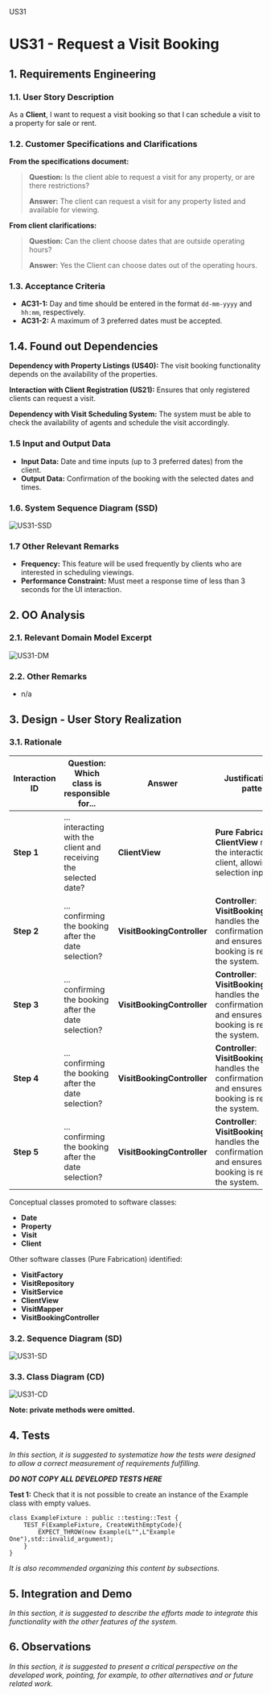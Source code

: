US31

# US31 - Request a Visit Booking

## 1. Requirements Engineering

### 1.1. User Story Description

As a **Client**, I want to request a visit booking so that I can schedule a visit to a property for sale or rent.

### 1.2. Customer Specifications and Clarifications

**From the specifications document:**

> **Question:** Is the client able to request a visit for any property, or are there restrictions?
>
> **Answer:** The client can request a visit for any property listed and available for viewing.

**From client clarifications:**

> **Question:** Can the client choose dates that are outside operating hours?
>
> **Answer:**  Yes the Client can choose dates out of the operating hours.

### 1.3. Acceptance Criteria

- **AC31-1:** Day and time should be entered in the format `dd-mm-yyyy` and `hh:mm`, respectively.
- **AC31-2:** A maximum of 3 preferred dates must be accepted.

## 1.4. Found out Dependencies

**Dependency with Property Listings (US40):** The visit booking functionality depends on the availability of the properties.

**Interaction with Client Registration (US21):** Ensures that only registered clients can request a visit.

**Dependency with Visit Scheduling System:** The system must be able to check the availability of agents and schedule the visit accordingly.

### 1.5 Input and Output Data

- **Input Data:** Date and time inputs (up to 3 preferred dates) from the client.
- **Output Data:** Confirmation of the booking with the selected dates and times.

### 1.6. System Sequence Diagram (SSD)

![US31-SSD](US31-SSD.svg)

### 1.7 Other Relevant Remarks

- **Frequency:** This feature will be used frequently by clients who are interested in scheduling viewings.
- **Performance Constraint:** Must meet a response time of less than 3 seconds for the UI interaction.

## 2. OO Analysis

### 2.1. Relevant Domain Model Excerpt

![US31-DM](US31-DM.svg)

### 2.2. Other Remarks

- n/a

## 3. Design - User Story Realization

### 3.1. Rationale
| **Interaction ID** | **Question: Which class is responsible for...**                   | **Answer**                   | **Justification (with patterns)**                                                                                                                       |
|--------------------|-------------------------------------------------------------------|------------------------------|---------------------------------------------------------------------------------------------------------------------------------------------------------|
| **Step 1**         | ... interacting with the client and receiving the selected date?  | **ClientView**               | **Pure Fabrication**: The **ClientView** manages the interaction with the client, allowing date selection input. |
| **Step 2**         | ... confirming the booking after the date selection?             | **VisitBookingController**   | **Controller**: **VisitBookingController** handles the confirmation process and ensures that the booking is registered in the system. |
| **Step 3**         | ... confirming the booking after the date selection?             | **VisitBookingController**   | **Controller**: **VisitBookingController** handles the confirmation process and ensures that the booking is registered in the system. |
| **Step 4**         | ... confirming the booking after the date selection?             | **VisitBookingController**   | **Controller**: **VisitBookingController** handles the confirmation process and ensures that the booking is registered in the system. |
| **Step 5**         | ... confirming the booking after the date selection?             | **VisitBookingController**   | **Controller**: **VisitBookingController** handles the confirmation process and ensures that the booking is registered in the system. |

Conceptual classes promoted to software classes:

- **Date**
- **Property**
- **Visit**
- **Client**

Other software classes (Pure Fabrication) identified:

- **VisitFactory**
- **VisitRepository**
- **VisitService**
- **ClientView**
- **VisitMapper**
- **VisitBookingController**

### 3.2. Sequence Diagram (SD)

![US31-SD](US31-SD.svg)

### 3.3. Class Diagram (CD)

![US31-CD](US31-CD.svg)

**Note: private methods were omitted.**

## 4. Tests

_In this section, it is suggested to systematize how the tests were designed to allow a correct measurement of requirements fulfilling._

**_DO NOT COPY ALL DEVELOPED TESTS HERE_**

**Test 1:** Check that it is not possible to create an instance of the Example class with empty values.

    class ExampleFixture : public ::testing::Test {
        TEST_F(ExampleFixture, CreateWithEmptyCode){
            EXPECT_THROW(new Example(L"",L"Example One"),std::invalid_argument);
        }
    }

_It is also recommended organizing this content by subsections._


## 5. Integration and Demo

_In this section, it is suggested to describe the efforts made to integrate this functionality with the other features of the system._


## 6. Observations

_In this section, it is suggested to present a critical perspective on the developed work, pointing, for example, to other alternatives and or future related work._
